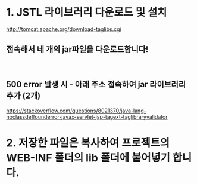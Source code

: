 <h1>1. JSTL 라이브러리 다운로드 및 설치</h1>
<a href="http://tomcat.apache.org/download-taglibs.cgi">http://tomcat.apache.org/download-taglibs.cgi</a>
<h2>접속해서 네 개의 jar파일을 다운로드합니다!</h2>
<br>
<h2>500 error 발생 시 - 아래 주소 접속하여 jar 라이브러리 추가 (2개)</h2>
<a href="https://stackoverflow.com/questions/8021370/java-lang-noclassdeffounderror-javax-servlet-jsp-tagext-taglibraryvalidator">https://stackoverflow.com/questions/8021370/java-lang-noclassdeffounderror-javax-servlet-jsp-tagext-taglibraryvalidator</a>

<br>
<h1>2. 저장한 파일은 복사하여 프로젝트의 WEB-INF 폴더의 lib 폴더에 붙어녛기 합니다.</h1>
